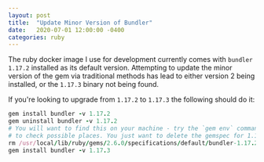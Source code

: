 ```yaml
---
layout: post
title:  "Update Minor Version of Bundler"
date:   2020-07-01 12:00:00 -0400
categories: ruby
---
```


The ruby docker image I use for development currently comes with `bundler 1.17.2` installed as its default version. Attempting to update the minor version of the gem via traditional methods has lead to either version 2 being installed, or the `1.17.3` binary not being found.

If you're looking to upgrade from `1.17.2` to `1.17.3` the following should do it:
```ruby
gem install bundler -v 1.17.2
gem uninstall bundler -v 1.17.2
# You will want to find this on your machine - try the `gem env` command
# to check possible places. You just want to delete the gemspec for 1.17.2
rm /usr/local/lib/ruby/gems/2.6.0/specifications/default/bundler-1.17.2.gemspec
gem install bundler -v 1.17.3
```
